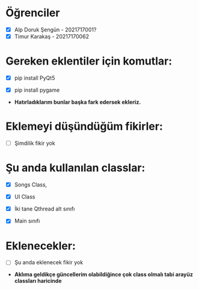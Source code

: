 # Öğrenciler
- [x] Alp Doruk Şengün - 2021717001?
- [x] Timur Karakaş - 20217170062

# Gereken eklentiler için komutlar:

- [x] pip install PyQt5
- [x] pip install pygame


- <b>Hatırladıklarım bunlar başka fark edersek ekleriz.</b>





# Eklemeyi düşündüğüm fikirler:

- [ ] Şimdilik fikir yok



# Şu anda kullanılan classlar:
- [x] Songs Class,
- [x] UI Class
- [x] İki tane Qthread alt sınıfı
- [x] Main sınıfı



# Eklenecekler:
- [ ] Şu anda eklenecek fikir yok

- <b>Aklıma geldikçe güncellerim olabildiğince çok class olmalı tabi arayüz classları haricinde</b>
